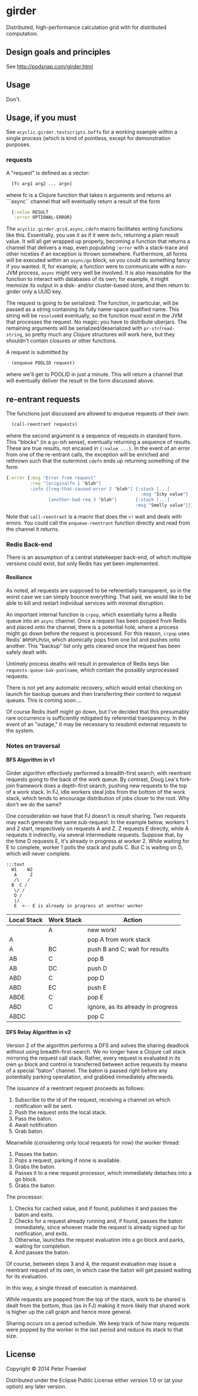 # girder

Distributed, high-performance calculation grid with for distributed
computation.

## Design goals and principles

See http://podsnap.com/girder.html

## Usage

Don't.

## Usage, if you must

See ```acyclic.girder.testscripts.boffo``` for a working example within a single process (which is kind of
pointless, except for demonstration purposes.

### requests

A "request" is defined as a vector:
~~~.clj
  [fc arg1 arg2 ... argn]
~~~
where fc is a Clojure function that takes n arguments and returns an ```async`` channel that will eventually
return a result of the form

~~~.clj
  {:value RESULT
   :error OPTIONAL-ERROR}
~~~

The ```acyclic.girder.grid.async.cdefn``` macro facilitates writing
functions like this.  Essentially, you use it as if it were
```defn```, returning a plain result value.  It will all get wrapped
up properly, becoming a function that returns a channel that delivers
a map, even populating ```:error``` with a stack-trace and other
niceties if an exception is thrown somewhere.  Furthermore, all forms
will be executed within an ```async/go``` block, so you could do
something fancy if you wanted.  If, for example, a function were to
communicate with a non-JVM process, ```async``` might very well be
involved.  It is also reasonable for the function to interact with
databases of its own; for example, it might memoize its output in a
disk- and/or cluster-based store, and then return to girder only a UUID key.

The request is going to be serialized.  The function, in particular,
will be passed as a string containing its fully name-space qualified
name.  This string will be ```resolve```ed eventually, so the function
must exist in the JVM that processes the request.  No magic: you have
to distribute uberjars.  The remaining arguments will be
serialized/deserialized with ```pr-str```/```read-string```, so pretty
much any Clojure structures will work here, but they shouldn't contain
closures or other functions.

A request is submitted by
~~~.clj
  (enqueue POOLID request)
~~~
where we'll get to POOLID in just a minute.  This will return a channel that will eventually deliver the result in
the form discussed above.

## re-entrant requests

The functions just discussed are allowed to enqueue requests of their own:
~~~.clj
  (call-reentrant requests)
~~~
where the second argument is a sequence of requests in standard form.  This
"blocks" (in a ```go```-ish sense), eventually returning a sequence of results.
These are true results, not encased in ```{:value ...}```.  In the event of
an error from one of the re-entrant calls, the exception will be enriched
and rethrown such that the outermost ```cdefn``` ends up returning something of the form
~~~.clj
{:error {:msg "Error from request"
         :req "[originalfn 1 "blah"]
		 :info {[req-that-caused-error 2 "bleh"] {:stack [...]
		                                           :msg "Icky value"}
	            [another-bad-req 3 "blah"]       {:stack [...]
		                                         :msg "Smelly value"}}}}
~~~												 
Note that ```call-reentrant``` is a macro that does the ```<!``` wait and
deals with errors.  You could call the ```enqueue-reentrant``` function
directly and read from the channel it returns.


### Redis Back-end

There is an assumption of a central statekeeper back-end, of which
multiple versions could exist, but only Redis has yet been
implemented.

#### Resiliance

As noted, all requests are supposed to be referentially transparent,
so in the worst case we can simply bounce everything.  That said, we
would like to be able to kill and restart individual services with
minimal disruption.

An important internal function is ```crpop```, which essentially turns
a Redis queue into an ```async``` channel.  Once a request has been popped
from Redis and placed onto the channel, there is a potential hole, where
a process might go down before the request is processed.  For this reason,
```crpop``` uses Redis' ```BRPOPLPUSH```, which atomically pops from one
list and pushes onto another.  This "backup" list only gets cleared once
the request has been safely dealt with.

Untimely process deaths will result in prevalence of Redis keys like
```requests-queue-bak-poolname```, which contain the possibly unprocessed
requests.

There is not yet any automatic recovery, which would entail checking on
launch for backup queues and then transferring their content to request
queues.  This is coming soon....

Of course Redis itself might go down, but I've decided that this
presumably rare occurrence is sufficiently mitigated by referential
transparency.  In the event of an "outage," it may be necessary to resubmit
external requests to the system.


### Notes on traversal

#### BFS Algorithm in v1

Girder algorithm effectively performed a breadth-first search, with reentrant
requests going to the back of the work queue.  By contrast, Doug Lea's fork-join
framework does a depth-first search, pushing new requests to the top of a work
stack.  In FJ, idle workers steal jobs from the bottom of the work stack, which
tends to encourage distribution of jobs closer to the root.  Why don't we do the
same?

One consideration we have that FJ doesn't is result sharing.  Two requests may
each generate the same sub-request.  In the example below, workers 1 and 2 start,
respectively on requests A and Z.  Z requests E directly, while A requests it indirectly,
via several intermediate requests.  Suppose that, by the time D requests E, it's
already in progress at worker 2.  While waiting for E to complete, worker 1 polls
the stack and pulls C.  But C is waiting on D, which will never complete.

    :::text
      W1    W2
	   A     Z
       /\   /
      B  C /
       \/ /
	   D /
	   |/
	   E  <-- E is already in progress at another worker


| Local Stack | Work Stack | Action |
|-------------|------------|----- |
|             | A          | new work! |
| A           |            | pop A from work stack |
| A           | BC         | push B and C; wait for results |
| AB          | C          | pop B |
| AB          | DC         | push D |
| ABD         | C          | pop D |
| ABD         | EC         | push E |
| ABDE        | C          | pop E |
| ABD         | C          | ignore, as its already in progress |
| ABDC        |            | pop C

#### DFS Relay Algorithm in v2

Version 2 of the algorithm performs a DFS and solves the sharing deadlock
without using breadth-first-search.  We no longer have a Clojure call stack mirroring
the request call stack.  Rather, every request is evaluated in its own
```go``` block and control is transferred between active requests by means
of a special "baton" channel.  The baton is passed right before any potentially
parking operatation, and grabbed immediately afterwards.

The issuance of a reentrant request proceeds as follows:

1. Subscribe to the id of the request, receiving a channel on which notification will be sent.
2. Push the request onto the local stack.
3. Pass the baton.
4. Await notification
5. Grab baton.

Meanwhile (considering only local requests for now) the worker thread:

1. Passes the baton.
2. Pops a request, parking if none is available.
3. Grabs the baton.
4. Passes it to a new request processor, which immediately detaches into a go block.
5. Grabs the baton.

The processor:

1. Checks for cached value, and if found, publishes it and passes the baton and exits.
2. Checks for a request already running and, if found, passes the baton immediately,
   since whoever made the request is already signed up for notification, and exits.
3. Otherwise, launches the request evaluation into a go block and parks, waiting for completion.
4. And passes the baton.


Of course, between steps 3 and 4, the request evaluation may issue a reentrant request of its
own, in which case the baton will get passed waiting for its evaluation.

In this way, a single thread of execution is maintained.

While requests are popped from the top of the stack, work to be shared is dealt from
the bottom, thus (as in FJ) making it more likely that shared work is higher up the
call graph and hence more general.

Sharing occurs on a period schedule.  We keep track of how many requests were popped by
the worker in the last period and reduce its stack to that size.


## License

Copyright © 2014 Peter Fraenkel

Distributed under the Eclipse Public License either version 1.0 or (at
your option) any later version.

